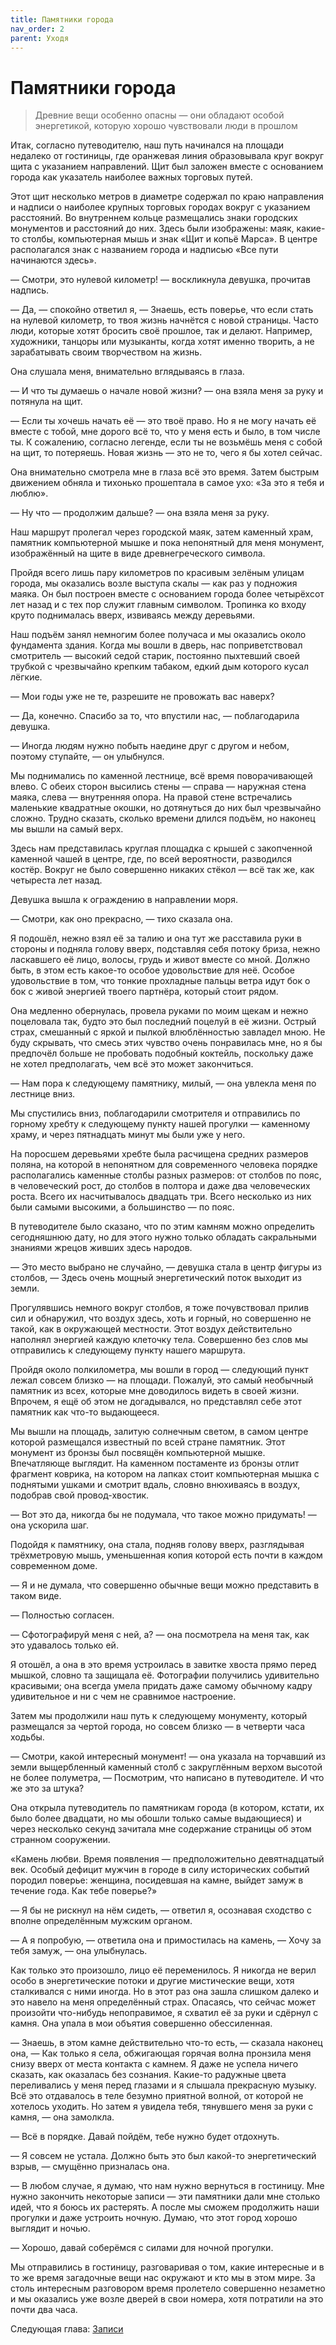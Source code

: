 ```yaml
---
title: Памятники города
nav_order: 2
parent: Уходя
---
```


# Памятники города

> Древние вещи особенно опасны — они обладают особой энергетикой,
> которую хорошо чувствовали люди в прошлом


Итак, согласно путеводителю, наш путь начинался на площади недалеко от
гостиницы, где оранжевая линия образовывала круг вокруг щита с
указанием направлений.  Щит был заложен вместе с основанием города как
указатель наиболее важных торговых путей.

Этот щит несколько метров в диаметре содержал по краю направления и
надписи о наиболее крупных торговых городах вокруг с указанием
расстояний.  Во внутреннем кольце размещались знаки городских
монументов и расстояний до них.  Здесь были изображены: маяк, какие-то
столбы, компьютерная мышь и знак «Щит и копьё Марса». В центре
располагался знак с названием города и надписью «Все пути начинаются
здесь».

— Смотри, это нулевой километр! — воскликнула девушка, прочитав
надпись.

— Да, — спокойно ответил я, — Знаешь, есть поверье, что если стать на
нулевой километр, то твоя жизнь начнётся с новой страницы.  Часто
люди, которые хотят бросить своё прошлое, так и делают.  Например,
художники, танцоры или музыканты, когда хотят именно творить, а не
зарабатывать своим творчеством на жизнь.

Она слушала меня, внимательно вглядываясь в глаза.

— И что ты думаешь о начале новой жизни? — она взяла меня за руку и
потянула на щит.

— Если ты хочешь начать её — это твоё право.  Но я не могу начать её
вместе с тобой, мне дорого всё то, что у меня есть и было, в том числе
ты.  К сожалению, согласно легенде, если ты не возьмёшь меня с собой
на щит, то потеряешь.  Новая жизнь — это не то, чего я бы хотел
сейчас.

Она внимательно смотрела мне в глаза всё это время.  Затем быстрым
движением обняла и тихонько прошептала в самое ухо: «За это я тебя и
люблю».

— Ну что — продолжим дальше? — она взяла меня за руку.

Наш маршрут пролегал через городской маяк, затем каменный храм,
памятник компьютерной мышке и пока непонятный для меня монумент,
изображённый на щите в виде древнегреческого символа.

Пройдя всего лишь пару километров по красивым зелёным улицам города,
мы оказались возле выступа скалы — как раз у подножия маяка.  Он был
построен вместе с основанием города более четырёхсот лет назад и с тех
пор служит главным символом.  Тропинка ко входу круто поднималась
вверх, извиваясь между деревьями.

Наш подъём занял немногим более получаса и мы оказались около
фундамента здания.  Когда мы вошли в дверь, нас поприветствовал
смотритель — высокий седой старик, постоянно пыхтевший своей трубкой с
чрезвычайно крепким табаком, едкий дым которого кусал лёгкие.

— Мои годы уже не те, разрешите не провожать вас наверх?

— Да, конечно.  Спасибо за то, что впустили нас, — поблагодарила
девушка.

— Иногда людям нужно побыть наедине друг с другом и небом, поэтому
ступайте, — он улыбнулся.

Мы поднимались по каменной лестнице, всё время поворачивающей влево.
С обеих сторон высились стены — справа — наружная стена маяка, слева —
внутренняя опора.  На правой стене встречались маленькие квадратные
окошки, но дотянуться до них был чрезвычайно сложно. Трудно сказать,
сколько времени длился подъём, но наконец мы вышли на самый верх.

Здесь нам представилась круглая площадка с крышей с закопченной
каменной чашей в центре, где, по всей вероятности, разводился костёр.
Вокруг не было совершенно никаких стёкол — всё так же, как четыреста
лет назад.

Девушка вышла к ограждению в направлении моря.

— Смотри, как оно прекрасно, — тихо сказала она.

Я подошёл, нежно взял её за талию и она тут же расставила руки в
стороны и подняла голову вверх, подставляя себя потоку бриза, нежно
ласкавшего её лицо, волосы, грудь и живот вместе со мной.  Должно
быть, в этом есть какое-то особое удовольствие для неё.  Особое
удовольствие в том, что тонкие прохладные пальцы ветра идут бок о бок
с живой энергией твоего партнёра, который стоит рядом.

Она медленно обернулась, провела руками по моим щекам и нежно
поцеловала так, будто это был последний поцелуй в её жизни.  Острый
страх, смешанный с яркой и пылкой влюблённостью завладел мною.  Не
буду скрывать, что смесь этих чувство очень понравилась мне, но я бы
предпочёл больше не пробовать подобный коктейль, поскольку даже не
хотел предполагать, чем всё это может закончиться.

— Нам пора к следующему памятнику, милый, — она увлекла меня по
лестнице вниз.

Мы спустились вниз, поблагодарили смотрителя и отправились по горному
хребту к следующему пункту нашей прогулки — каменному храму, и через
пятнадцать минут мы были уже у него.

На поросшем деревьями хребте была расчищена средних размеров поляна,
на которой в непонятном для современного человека порядке
располагались каменные столбы разных размеров: от столбов по пояс, в
человеческий рост, до столбов в полтора и даже два человеческих роста.
Всего их насчитывалось двадцать три.  Всего несколько из них были
самыми высокими, а большинство — по пояс.

В путеводителе было сказано, что по этим камням можно определить
сегодняшнюю дату, но для этого нужно только обладать сакральными
знаниями жрецов живших здесь народов.

— Это место выбрано не случайно, — девушка стала в центр фигуры из
столбов, — Здесь очень мощный энергетический поток выходит из земли.

Прогулявшись немного вокруг столбов, я тоже почувствовал прилив сил и
обнаружил, что воздух здесь, хоть и горный, но совершенно не такой,
как в окружающей местности.  Этот воздух действительно наполнял
энергией каждую клеточку тела.  Совершенно без слов мы отправились к
следующему пункту нашего маршрута.

Пройдя около полкилометра, мы вошли в город — следующий пункт лежал
совсем близко — на площади.  Пожалуй, это самый необычный памятник из
всех, которые мне доводилось видеть в своей жизни.  Впрочем, я ещё об
этом не догадывался, но представлял себе этот памятник как что-то
выдающееся.

Мы вышли на площадь, залитую солнечным светом, в самом центре которой
размещался известный по всей стране памятник.  Этот монумент из бронзы
был посвящён компьютерной мышке.  Впечатляюще выглядит.  На каменном
постаменте из бронзы отлит фрагмент коврика, на котором на лапках
стоит компьютерная мышка с поднятыми ушками и смотрит вдаль, словно
внюхиваясь в воздух, подобрав свой провод-хвостик.

— Вот это да, никогда бы не подумала, что такое можно придумать! — она
ускорила шаг.

Подойдя к памятнику, она стала, подняв голову вверх, разглядывая
трёхметровую мышь, уменьшенная копия которой есть почти в каждом
современном доме.

— Я и не думала, что совершенно обычные вещи можно представить в таком
виде.

— Полностью согласен.

— Сфотографируй меня с ней, а? — она посмотрела на меня так, как это
удавалось только ей.

Я отошёл, а она в это время устроилась в завитке хвоста прямо перед
мышкой, словно та защищала её.  Фотографии получились удивительно
красивыми; она всегда умела придать даже самому обычному кадру
удивительное и ни с чем не сравнимое настроение.

Затем мы продолжили наш путь к следующему монументу, который
размещался за чертой города, но совсем близко — в четверти часа
ходьбы.

— Смотри, какой интересный монумент! — она указала на торчавший из
земли выщербленный каменный столб с закруглённым верхом высотой не
более полуметра, — Посмотрим, что написано в путеводителе.  И что же
это за штука?

Она открыла путеводитель по памятникам города (в котором, кстати, их
было более двадцати, но мы обошли только самые выдающиеся) и через
несколько секунд зачитала мне содержание страницы об этом странном
сооружении.

«Камень любви.  Время появления — предположительно девятнадцатый век.
Особый дефицит мужчин в городе в силу исторических событий породил
поверье: женщина, посидевшая на камне, выйдет замуж в течение года.
Как тебе поверье?»

— Я бы не рискнул на нём сидеть, — ответил я, осознавая сходство с
вполне определённым мужским органом.

— А я попробую, — ответила она и примостилась на камень, — Хочу за
тебя замуж, — она улыбнулась.

Как только это произошло, лицо её переменилось.  Я никогда не верил
особо в энергетические потоки и другие мистические вещи, хотя
сталкивался с ними иногда.  Но в этот раз она зашла слишком далеко и
это навело на меня определённый страх.  Опасаясь, что сейчас может
произойти что-нибудь непоправимое, я схватил её за руки и сдёрнул с
камня. Она упала в мои объятия совершенно обессиленная.

— Знаешь, в этом камне действительно что-то есть, — сказала наконец
она, — Как только я села, обжигающая горячая волна пронзила меня снизу
вверх от места контакта с камнем.  Я даже не успела ничего сказать,
как оказалась без сознания.  Какие-то радужные цвета переливались у
меня перед глазами и я слышала прекрасную музыку.  Всё это отдавалось
в теле безумно приятной волной, от которой не хотелось уходить.  Но
затем я увидела тебя, тянувшего меня за руки с камня, — она замолкла.

— Всё в порядке.  Давай пойдём, тебе нужно будет отдохнуть.

— Я совсем не устала.  Должно быть это был какой-то энергетический
взрыв, — смущённо призналась она.

— В любом случае, я думаю, что нам нужно вернуться в гостиницу.  Мне
нужно закончить некоторые записи — эти памятники дали мне столько
идей, что я боюсь их растерять.  А после мы сможем продолжить наши
прогулки и даже устроить ночную.  Думаю, что этот город хорошо
выглядит и ночью.

— Хорошо, давай соберёмся с силами для ночной прогулки.

Мы отправились в гостиницу, разговаривая о том, какие интересные и в
то же время загадочные вещи нас окружают и кто мы в этом мире.  За
столь интересным разговором время пролетело совершенно незаметно и мы
оказались уже возле дверей в свои номера, хотя потратили на это почти
два часа.

Следующая глава: <a href="{{ site.baseurl }}{% link 6-leaving/3-notes.md %}">Записи</a>
